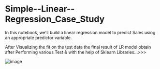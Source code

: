 # Simple--Linear--Regression_Case_Study
In this notebook, we'll build a linear regression model to predict Sales using an appropriate predictor variable.

After Visualizing the fit on the test data the final result of LR model obtain after Performing various Test & with the help of Sklearn Libraries...>>>

![image](https://github.com/sumit985/Simple--Linear--Regression_Case_Study/assets/87483053/a5dc4e22-a14a-48df-8d3f-220113dde2df)

